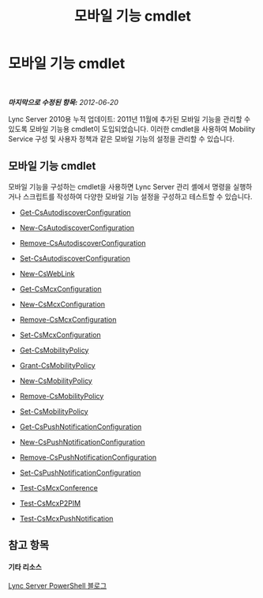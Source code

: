 ﻿---
title: 모바일 기능 cmdlet
TOCTitle: 모바일 기능 cmdlet
ms:assetid: 42a30a34-d66b-4c91-b596-a6fc7666e600
ms:mtpsurl: https://technet.microsoft.com/ko-kr/library/Hh690019(v=OCS.15)
ms:contentKeyID: 49303456
ms.date: 08/10/2015
mtps_version: v=OCS.15
ms.translationtype: HT
---

# 모바일 기능 cmdlet

 

_**마지막으로 수정된 항목:** 2012-06-20_

Lync Server 2010용 누적 업데이트: 2011년 11월에 추가된 모바일 기능을 관리할 수 있도록 모바일 기능용 cmdlet이 도입되었습니다. 이러한 cmdlet을 사용하여 Mobility Service 구성 및 사용자 정책과 같은 모바일 기능의 설정을 관리할 수 있습니다.

## 모바일 기능 cmdlet

모바일 기능을 구성하는 cmdlet을 사용하면 Lync Server 관리 셸에서 명령을 실행하거나 스크립트를 작성하여 다양한 모바일 기능 설정을 구성하고 테스트할 수 있습니다.

  -   
    [Get-CsAutodiscoverConfiguration](get-csautodiscoverconfiguration.md)

  -   
    [New-CsAutodiscoverConfiguration](new-csautodiscoverconfiguration.md)

  -   
    [Remove-CsAutodiscoverConfiguration](remove-csautodiscoverconfiguration.md)

  -   
    [Set-CsAutodiscoverConfiguration](set-csautodiscoverconfiguration.md)

  -   
    [New-CsWebLink](new-csweblink.md)

  -   
    [Get-CsMcxConfiguration](get-csmcxconfiguration.md)

  -   
    [New-CsMcxConfiguration](new-csmcxconfiguration.md)

  -   
    [Remove-CsMcxConfiguration](remove-csmcxconfiguration.md)

  -   
    [Set-CsMcxConfiguration](set-csmcxconfiguration.md)

  -   
    [Get-CsMobilityPolicy](get-csmobilitypolicy.md)

  -   
    [Grant-CsMobilityPolicy](grant-csmobilitypolicy.md)

  -   
    [New-CsMobilityPolicy](new-csmobilitypolicy.md)

  -   
    [Remove-CsMobilityPolicy](remove-csmobilitypolicy.md)

  -   
    [Set-CsMobilityPolicy](set-csmobilitypolicy.md)

  -   
    [Get-CsPushNotificationConfiguration](get-cspushnotificationconfiguration.md)

  -   
    [New-CsPushNotificationConfiguration](new-cspushnotificationconfiguration.md)

  -   
    [Remove-CsPushNotificationConfiguration](remove-cspushnotificationconfiguration.md)

  -   
    [Set-CsPushNotificationConfiguration](set-cspushnotificationconfiguration.md)

  -   
    [Test-CsMcxConference](test-csmcxconference.md)

  -   
    [Test-CsMcxP2PIM](test-csmcxp2pim.md)

  -   
    [Test-CsMcxPushNotification](test-csmcxpushnotification.md)

## 참고 항목

#### 기타 리소스

[Lync Server PowerShell 블로그](http://go.microsoft.com/fwlink/?linkid=203150%26clcid=0x412)

